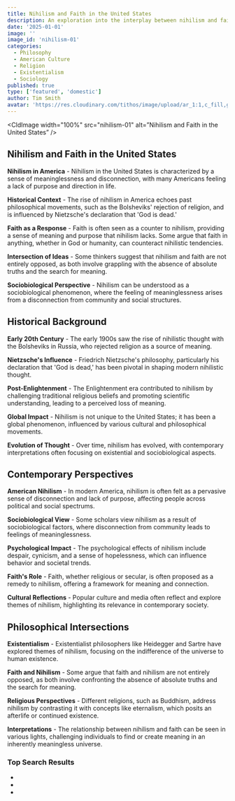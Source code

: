 ```yaml
---
title: Nihilism and Faith in the United States
description: An exploration into the interplay between nihilism and faith in contemporary American society, examining historical influences, philosophical intersections, and sociobiological perspectives.
date: '2025-01-01'
image: ''
image_id: 'nihilism-01'
categories:
  - Philosophy
  - American Culture
  - Religion
  - Existentialism
  - Sociology
published: true
type: ['featured', 'domestic']
author: Tim Smith
avatar: 'https://res.cloudinary.com/tithos/image/upload/ar_1:1,c_fill,g_auto,q_auto:eco,r_max,w_100/v1703907649/me_f8wxaa.avif'
---
```


<script>
  import { ExternalLink } from '../lib';
  import { CldImage } from 'svelte-cloudinary';
</script>

<CldImage
  width="100%"
  src="nihilism-01"
  alt=”Nihilism and Faith in the United States”
/>

## Nihilism and Faith in the United States

**Nihilism in America** - Nihilism in the United States is characterized by a sense of meaninglessness and disconnection, with many Americans feeling a lack of purpose and direction in life.

**Historical Context** - The rise of nihilism in America echoes past philosophical movements, such as the Bolsheviks' rejection of religion, and is influenced by Nietzsche's declaration that 'God is dead.'

**Faith as a Response** - Faith is often seen as a counter to nihilism, providing a sense of meaning and purpose that nihilism lacks. Some argue that faith in anything, whether in God or humanity, can counteract nihilistic tendencies.

**Intersection of Ideas** - Some thinkers suggest that nihilism and faith are not entirely opposed, as both involve grappling with the absence of absolute truths and the search for meaning.

**Sociobiological Perspective** - Nihilism can be understood as a sociobiological phenomenon, where the feeling of meaninglessness arises from a disconnection from community and social structures.

## Historical Background

**Early 20th Century** - The early 1900s saw the rise of nihilistic thought with the Bolsheviks in Russia, who rejected religion as a source of meaning.

**Nietzsche's Influence** - Friedrich Nietzsche's philosophy, particularly his declaration that 'God is dead,' has been pivotal in shaping modern nihilistic thought.

**Post-Enlightenment** - The Enlightenment era contributed to nihilism by challenging traditional religious beliefs and promoting scientific understanding, leading to a perceived loss of meaning.

**Global Impact** - Nihilism is not unique to the United States; it has been a global phenomenon, influenced by various cultural and philosophical movements.

**Evolution of Thought** - Over time, nihilism has evolved, with contemporary interpretations often focusing on existential and sociobiological aspects.

## Contemporary Perspectives

**American Nihilism** - In modern America, nihilism is often felt as a pervasive sense of disconnection and lack of purpose, affecting people across political and social spectrums.

**Sociobiological View** - Some scholars view nihilism as a result of sociobiological factors, where disconnection from community leads to feelings of meaninglessness.

**Psychological Impact** - The psychological effects of nihilism include despair, cynicism, and a sense of hopelessness, which can influence behavior and societal trends.

**Faith's Role** - Faith, whether religious or secular, is often proposed as a remedy to nihilism, offering a framework for meaning and connection.

**Cultural Reflections** - Popular culture and media often reflect and explore themes of nihilism, highlighting its relevance in contemporary society.

## Philosophical Intersections

**Existentialism** - Existentialist philosophers like Heidegger and Sartre have explored themes of nihilism, focusing on the indifference of the universe to human existence.

**Faith and Nihilism** - Some argue that faith and nihilism are not entirely opposed, as both involve confronting the absence of absolute truths and the search for meaning.

**Religious Perspectives** - Different religions, such as Buddhism, address nihilism by contrasting it with concepts like eternalism, which posits an afterlife or continued existence.

**Interpretations** - The relationship between nihilism and faith can be seen in various lights, challenging individuals to find or create meaning in an inherently meaningless universe.

### Top Search Results

- <ExternalLink href="https://www.linkedin.com/pulse/unveiling-americas-new-religion-emergence-nihilism-michael-a-smith--p2izc" text="Unveiling America's New Religion: The Emergence of ..." />
- <ExternalLink href="https://beatinpaths.com/2022/10/11/american-nihilism-and-its-discontents/" text="American Nihilism and Its Discontents" />
- <ExternalLink href="https://www.reddit.com/r/philosophy/comments/gydq8/can_somone_help_me_understand_how_religion_is_a/" text="Can someone help me understand how religion is a form of ..." />